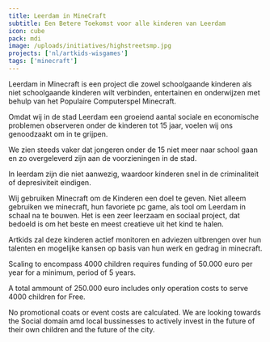 ```yaml
---
title: Leerdam in MineCraft
subtitle: Een Betere Toekomst voor alle kinderen van Leerdam
icon: cube
pack: mdi
image: /uploads/initiatives/highstreetsmp.jpg
projects: ['nl/artkids-wisgames']
tags: ['minecraft']
---
```


Leerdam in Minecraft is een project die zowel schoolgaande kinderen als niet schoolgaande kinderen wilt verbinden, entertainen en onderwijzen met behulp van het Populaire Computerspel Minecraft.

Omdat wij in de stad Leerdam een groeiend aantal sociale en economische problemen observeren onder de kinderen tot 15 jaar, voelen wij ons genoodzaakt om in te grijpen.

We zien steeds vaker dat jongeren onder de 15 niet meer naar school gaan en zo overgeleverd zijn aan de voorzieningen in de stad.

In leerdam zijn die niet aanwezig, waardoor kinderen snel in de criminaliteit of depresiviteit eindigen.

Wij gebruiken Minecraft om de Kinderen een doel te geven. Niet alleem gebruiken we minecraft, hun favoriete pc game, als tool om Leerdam in schaal na te bouwen. Het is een zeer leerzaam en sociaal project, dat bedoeld is om het beste en meest creatieve uit het kind te halen.

Artkids zal deze kinderen actief monitoren en adviezen uitbrengen over hun talenten en mogelijke kansen op basis van hun werk en gedrag in minecraft.

Scaling to encompass 4000 children requires funding of 50.000 euro per year for a minimum, period of 5 years.

A total ammount of 250.000 euro includes only operation costs to serve 4000 children for Free.

No promotional coats or event costs are calculated. We are looking towards the Social domain amd local bussinesses to actively invest in the future of their own children and the future of the city.